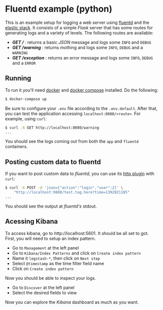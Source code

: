 # Fluentd example (python)

This is an example setup for logging a web server using [fluentd] and the
[elastic stack]. It consists of a simple *Flask* server that has some routes for
generating logs and a variety of levels. The following routes are available:

+ ***GET /*** : returns a basic *JSON* message and logs some `INFO` and `DEBUG`
+ ***GET /warning*** : returns mothing and logs some `INFO`, `DEBUG` and a
  `WARNING`
+ ***GET /exception*** : returns an error message and logs some `INFO`, `DEBUG`
  and a `ERROR`

## Running

To run it you'll need [docker] and [docker compose] installed. Do the following:

```sh
$ docker-compose up
```

Be sure to configure your `.env` file according to the `.env.default`. After
that, you can test the application accessing `localhost:8080/<route>`. For
example, using `curl`:

```sh
$ curl -X GET http://localhost:8080/warning
...
```

You should see the logs coming out from both the `app` and `fluentd` containers.

## Posting custom data to fluentd

If you want to post custom data to *fluentd*, you can use its [http plugin] with
`curl`:

```sh
$ curl -X POST -d 'json={"action":"login","user":2}' \
    "http://localhost:9880/test.tag.here?time=1392021185"
...
```

You should see the output at *fluentd's* stdout.

## Acessing Kibana

To access kibana, go to http://localhost:5601. It should be all set to got.
First, you will need to setup an index pattern.

+ Go to `Management` at the left panel
+ Go to `Kibana/Index Patterns` and click on `Create index pattern`
+  Name it `logstash-*`, then click on `Next step`
+ Select `@timestamp` as the time filter field name
+ Click on `Create index pattern`

Now you should be able to inspect your logs.

+ Go to `Discover` at the left panel
+ Select the desired fields to view

Now you can explore the *Kibana* dashboard as much as you want.

[fluentd]: https://docs.fluentd.org/
[elastic stack]: https://www.elastic.co/products/
[docker]: https://docs.docker.com/install/linux/docker-ce/ubuntu/
[docker compose]: https://docs.docker.com/compose/install/
[http plugin]: https://docs.fluentd.org/v/0.12/input/http
